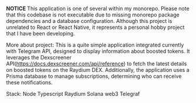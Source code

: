 **NOTICE**
This application is one of several within my monorepo. Please note that this codebase is not executable due to missing monorepo package dependencies and a database configuration. Although this project is unrelated to React or React Native, it represents a personal hobby project that I have been developing.

More about project:
This is a quite simple application integrated currently with Telegram API, designed to display information about boosted tokens. It leverages the Dexscreener API(https://docs.dexscreener.com/api/reference) to fetch the latest details on boosted tokens on the Raydium DEX. Additionally, the application uses a Prisma database to manage subscriptions, determining who can receive these notifications.

Stack:
Node
Typescript
Raydium
Solana web3
Telegraf
